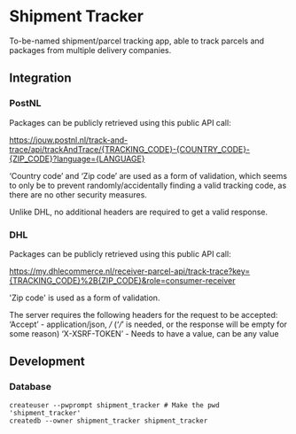# Shipment Tracker

To-be-named shipment/parcel tracking app, able to track parcels and packages from multiple delivery companies.

## Integration

### PostNL

Packages can be publicly retrieved using this public API call:

https://jouw.postnl.nl/track-and-trace/api/trackAndTrace/{TRACKING_CODE}-{COUNTRY_CODE}-{ZIP_CODE}?language={LANGUAGE}

‘Country code’ and ‘Zip code’ are used as a form of validation, which seems to only be to prevent randomly/accidentally
finding a valid tracking code, as there are no other security measures.

Unlike DHL, no additional headers are required to get a valid response.

[//]: # (@todo Figure out how to track letters)

### DHL

Packages can be publicly retrieved using this public API call:

https://my.dhlecommerce.nl/receiver-parcel-api/track-trace?key={TRACKING_CODE}%2B{ZIP_CODE}&role=consumer-receiver

'Zip code' is used as a form of validation.

The server requires the following headers for the request to be accepted:
‘Accept’ - application/json, */* (‘*/*’ is needed, or the response will be empty for some reason)
‘X-XSRF-TOKEN’ - Needs to have a value, can be any value

[//]: # (@todo UPS)

## Development

### Database

```shell
createuser --pwprompt shipment_tracker # Make the pwd 'shipment_tracker'
createdb --owner shipment_tracker shipment_tracker
```
